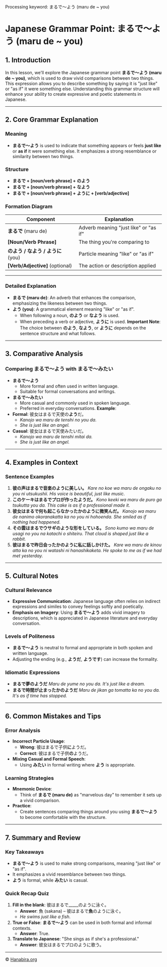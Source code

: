 Processing keyword: まるで～よう (maru de ~ you)
# Japanese Grammar Point: まるで～よう (maru de ~ you)

## 1. Introduction
In this lesson, we'll explore the Japanese grammar point **まるで〜よう (maru de ~ you)**, which is used to draw vivid comparisons between two things. This expression allows you to describe something by saying it is "just like" or "as if" it were something else. Understanding this grammar structure will enhance your ability to create expressive and poetic statements in Japanese.

---
## 2. Core Grammar Explanation
### Meaning
- **まるで〜よう** is used to indicate that something appears or feels **just like** or **as if** it were something else. It emphasizes a strong resemblance or similarity between two things.
### Structure
- **まるで + [noun/verb phrase] + のよう**
- **まるで + [noun/verb phrase] + なよう**
- **まるで + [noun/verb phrase] + ように + [verb/adjective]**
### Formation Diagram
| Component                           | Explanation                                 |
|-------------------------------------|---------------------------------------------|
| **まるで** (maru de)                 | Adverb meaning "just like" or "as if"       |
| **[Noun/Verb Phrase]**              | The thing you're comparing to               |
| **のよう / なよう / ように** (you)  | Particle meaning "like" or "as if"          |
| **[Verb/Adjective]** (optional)     | The action or description applied           |
---
### Detailed Explanation
- **まるで (maru de)**: An adverb that enhances the comparison, emphasizing the likeness between two things.
- **よう (you)**: A grammatical element meaning "like" or "as if".
  - When following a noun, **のよう** or **なよう** is used.
  - When preceding a verb or adjective, **ように** is used.
**Important Note**: The choice between **のよう**, **なよう**, or **ように** depends on the sentence structure and what follows.
---
## 3. Comparative Analysis
### Comparing **まるで〜よう** with **まるで〜みたい**
- **まるで〜よう**
  - More formal and often used in written language.
  - Suitable for formal conversations and writings.
- **まるで〜みたい**
  - More casual and commonly used in spoken language.
  - Preferred in everyday conversations.
**Example**:
- **Formal**: 彼女はまるで天使の**よう**だ。
  - *Kanojo wa maru de tenshi no you da.*
  - *She is just like an angel.*
- **Casual**: 彼女はまるで天使みたいだ。
  - *Kanojo wa maru de tenshi mitai da.*
  - *She is just like an angel.*
---
## 4. Examples in Context
### Sentence Examples
1. **彼の声はまるで音楽のように美しい。**
   *Kare no koe wa maru de ongaku no you ni utsukushii.*
   *His voice is beautiful, just like music.*
2. **このケーキはまるでプロが作ったようだ。**
   *Kono keeki wa maru de puro ga tsukutta you da.*
   *This cake is as if a professional made it.*
3. **彼女はまるで何も起こらなかったかのように微笑んだ。**
   *Kanojo wa maru de nanimo okoranakatta ka no you ni hohoenda.*
   *She smiled as if nothing had happened.*
4. **その雲はまるでウサギのような形をしている。**
   *Sono kumo wa maru de usagi no you na katachi o shiteiru.*
   *That cloud is shaped just like a rabbit.*
5. **彼はまるで昨日会ったかのように私に話しかけた。**
   *Kare wa maru de kinou atta ka no you ni watashi ni hanashikaketa.*
   *He spoke to me as if we had met yesterday.*
---
## 5. Cultural Notes
### Cultural Relevance
- **Expressive Communication**: Japanese language often relies on indirect expressions and similes to convey feelings softly and poetically.
- **Emphasis on Imagery**: Using **まるで〜よう** adds vivid imagery to descriptions, which is appreciated in Japanese literature and everyday conversation.
### Levels of Politeness
- **まるで〜よう** is neutral to formal and appropriate in both spoken and written language.
- Adjusting the ending (e.g., **ようだ**, **ようです**) can increase the formality.
### Idiomatic Expressions
- **まるで夢のようだ**
  *Maru de yume no you da.*
  *It's just like a dream.*
- **まるで時間が止まったかのようだ**
  *Maru de jikan ga tomatta ka no you da.*
  *It's as if time has stopped.*
---
## 6. Common Mistakes and Tips
### Error Analysis
- **Incorrect Particle Usage**:
  - **Wrong**: 彼はまるで子供**に**ようだ。
  - **Correct**: 彼はまるで子供**の**ようだ。
- **Mixing Casual and Formal Speech**:
  - Using **みたい** in formal writing where **よう** is appropriate.
### Learning Strategies
- **Mnemonic Device**:
  - Think of **まるで (maru de)** as "marvelous day" to remember it sets up a vivid comparison.
- **Practice**:
  - Create sentences comparing things around you using **まるで〜よう** to become comfortable with the structure.
---
## 7. Summary and Review
### Key Takeaways
- **まるで〜よう** is used to make strong comparisons, meaning "just like" or "as if".
- It emphasizes a vivid resemblance between two things.
- **よう** is formal, while **みたい** is casual.
### Quick Recap Quiz
1. **Fill in the blank**: 彼はまるで_____のように泳ぐ。
   - **Answer**: 魚 (sakana) – 彼はまるで**魚**のように泳ぐ。
   - *He swims just like a fish.*
2. **True or False**: **まるで〜よう** can be used in both formal and informal contexts.
   - **Answer**: True.
3. **Translate to Japanese**: "She sings as if she's a professional."
   - **Answer**: 彼女はまるでプロのように歌う。

---

© [Hanabira.org](https://hanabira.org)
